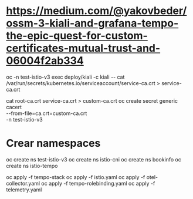 # https://medium.com/@yakovbeder/ossm-3-kiali-and-grafana-tempo-the-epic-quest-for-custom-certificates-mutual-trust-and-06004f2ab334

oc -n test-istio-v3 exec deploy/kiali -c kiali -- cat /var/run/secrets/kubernetes.io/serviceaccount/service-ca.crt > service-ca.crt

cat root-ca.crt service-ca.crt > custom-ca.crt
oc create secret generic cacert \
  --from-file=ca.crt=custom-ca.crt \
  -n test-istio-v3


# Crear namespaces
oc create ns test-istio-v3
oc create ns istio-cni
oc create ns bookinfo
oc create ns istio-tempo

oc apply -f tempo-stack
oc apply -f istio.yaml
oc apply -f otel-collector.yaml
oc apply -f tempo-rolebinding.yaml
oc apply -f telemetry.yaml
